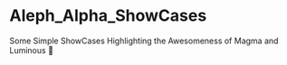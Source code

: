 # Aleph_Alpha_ShowCases
Some Simple ShowCases Highlighting the Awesomeness of Magma and Luminous :rocket:
